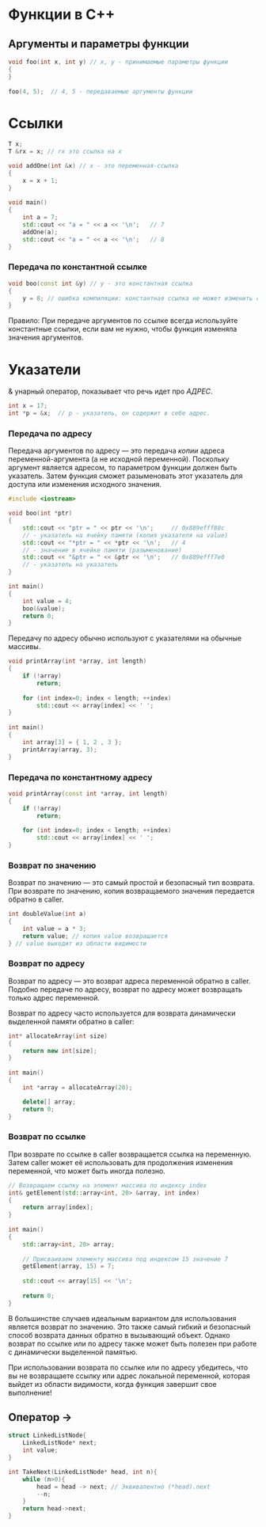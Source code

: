 # Функции в С++

## Аргументы и параметры функции

```c++
void foo(int x, int y) // x, y - принимаемые параметры функции
{
}
 
foo(4, 5);  // 4, 5 - передаваемые аргументы функции
```


# Ссылки
```c++
T x;
T &rx = x; // rx это ссылка на x

```

```c++
void addOne(int &x) // x - это переменная-ссылка
{
    x = x + 1;
}
 
void main()
{
    int a = 7;
    std::cout << "a = " << a << '\n';   // 7
    addOne(a);
    std::cout << "a = " << a << '\n';   // 8
}
```

### Передача по константной ссылке
```c++
void boo(const int &y) // y - это константная ссылка
{
    y = 8; // ошибка компиляции: константная ссылка не может изменить свое же значение!
}
```
Правило: При передаче аргументов по ссылке всегда используйте константные ссылки,
если вам не нужно, чтобы функция изменяла значения аргументов.

# Указатели
& унарный оператор, показывает что речь идет про *АДРЕС*.
```c++
int x = 17;
int *p = &x;  // p - указатель, он содержит в себе адрес.
```

### Передача по адресу
Передача аргументов по адресу — это передача _копии_ адреса переменной-аргумента (а не исходной переменной). 
Поскольку аргумент является адресом, то параметром функции должен быть указатель.
Затем функция сможет разыменовать этот указатель для доступа или изменения исходного значения. 

```c++
#include <iostream>

void boo(int *ptr)
{
    std::cout << "ptr = " << ptr << '\n';     // 0x889efff80c  
    // - указатель на ячейку памяти (копия указателя на value)
    std::cout << "*ptr = " << *ptr << '\n';   // 4
    // - значение в ячейке памяти (разыменование)
    std::cout << "&ptr = " << &ptr << '\n';   // 0x889efff7e0  
    // - указатель на указатель
}

int main()
{
    int value = 4;
    boo(&value);
    return 0;
}
```

Передачу по адресу обычно используют с указателями на обычные массивы.
```c++
void printArray(int *array, int length)
{
    if (!array)
        return;
 
    for (int index=0; index < length; ++index)
        std::cout << array[index] << ' ';
}
 
int main()
{
    int array[3] = { 1, 2 , 3 };
    printArray(array, 3);
}
```


### Передача по константному адресу
```c++
void printArray(const int *array, int length)
{
    if (!array)
        return;
 
    for (int index=0; index < length; ++index)
        std::cout << array[index] << ' ';
}
```

### Возврат по значению
Возврат по значению — это самый простой и безопасный тип возврата. При возврате по значению,
копия возвращаемого значения передается обратно в caller.
```c++
int doubleValue(int a)
{
    int value = a * 3;
    return value; // копия value возвращается
} // value выходит из области видимости
```

### Возврат по адресу
Возврат по адресу — это возврат адреса переменной обратно в caller. 
Подобно передаче по адресу, возврат по адресу может возвращать только адрес переменной.

Возврат по адресу часто используется для возврата динамически выделенной памяти обратно в caller:
```c++
int* allocateArray(int size)
{
    return new int[size];
}
 
int main()
{
    int *array = allocateArray(20);

    delete[] array;
    return 0;
}
```

### Возврат по ссылке

При возврате по ссылке в caller возвращается ссылка на переменную. 
Затем caller может её использовать для продолжения изменения переменной, что может быть иногда полезно.

```c++
// Возвращаем ссылку на элемент массива по индексу index
int& getElement(std::array<int, 20> &array, int index)
{
    return array[index];
}
 
int main()
{
    std::array<int, 20> array;
 
    // Присваиваем элементу массива под индексом 15 значение 7
    getElement(array, 15) = 7;
	
    std::cout << array[15] << '\n';
 
    return 0;
}
```

В большинстве случаев идеальным вариантом для использования является возврат по значению. 
Это также самый гибкий и безопасный способ возврата данных обратно в вызывающий объект. 
Однако возврат по ссылке или по адресу также может быть полезен при работе с динамически выделенной памятью. 

При использовании возврата по ссылке или по адресу убедитесь, что вы не возвращаете ссылку или 
адрес локальной переменной, которая выйдет из области видимости, когда функция завершит свое выполнение!


## Оператор ->

```c++
struct LinkedListNode{
    LinkedListNode* next;
    int value;
}

int TakeNext(LinkedListNode* head, int n){
    while (n>0){
        head = head -> next; // Эквивалентно (*head).next
        --n;
    }
    return head->next;
}
```